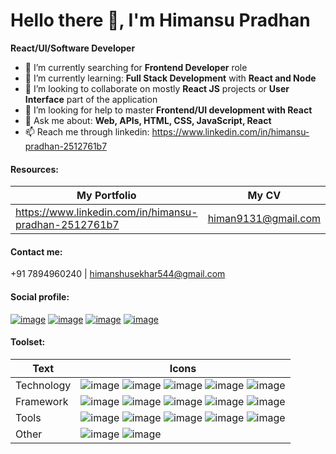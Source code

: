 
# Hello there 👋, I'm Himansu Pradhan
**React/UI/Software Developer**

- 🔭 I’m currently searching for **Frontend Developer** role
- 🌱 I’m currently learning: **Full Stack Development** with **React and Node**
- 👯 I’m looking to collaborate on mostly **React JS** projects or **User Interface** part of the application
- 🤔 I’m looking for help to master **Frontend/UI development with React**
- 💬 Ask me about: **Web, APIs, HTML, CSS, JavaScript, React**
- 📫 Reach me through linkedin: https://www.linkedin.com/in/himansu-pradhan-2512761b7

#### Resources:
My Portfolio | My CV
------------ | -----
https://www.linkedin.com/in/himansu-pradhan-2512761b7 | himan9131@gmail.com

#### Contact me: 
+91 7894960240 | himanshusekhar544@gmail.com

#### Social profile:
[1]: https://www.linkedin.com/in/himansu-pradhan-2512761b7
[2]: https://twitter.com/himansu_x
[3]: https://www.facebook.com/profile.php?id=100010685678796
[4]: https://www.instagram.com/hpofficial_9131

[![image](https://github.com/Himan-9131/Himan-9131/assets/120475007/7ef65900-3e4c-42b0-8d5e-7b1abaa98073)][1]
[![image](https://github.com/Himan-9131/Himan-9131/assets/120475007/42f6b09a-71ac-463e-8516-e6919f37d86b)][2]
[![image](https://github.com/Himan-9131/Himan-9131/assets/120475007/02090010-21b8-4531-bd41-13a5dcd05f2c)][3]
[![image](https://github.com/Himan-9131/Himan-9131/assets/120475007/f887f7c5-4d4c-4a1b-8794-b12b4cac67c2)][4]

#### Toolset:
|Text | Icons |
| ------ | ------- |
|Technology| ![image](https://github.com/Himan-9131/Himan-9131/assets/120475007/44bc5da4-3b5a-4914-8270-c778687a0a35) ![image](https://github.com/Himan-9131/Himan-9131/assets/120475007/7cba1995-62f6-4031-ba7b-f2d24fe2323e) ![image](https://github.com/Himan-9131/Himan-9131/assets/120475007/be9ad7b9-9954-4895-ab15-90257995576d) ![image](https://github.com/Himan-9131/Himan-9131/assets/120475007/23f1b683-e427-4cb6-a146-8c36596a9397) ![image](https://github.com/Himan-9131/Himan-9131/assets/120475007/46dfa4b4-bf21-4c24-b1ef-e3eb0f8e1b0c) |
|Framework| ![image](https://github.com/Himan-9131/Himan-9131/assets/120475007/d19a2547-afdb-4963-a9b6-79dcabf28f02) ![image](https://github.com/Himan-9131/Himan-9131/assets/120475007/f1dd055d-bb19-4f98-8086-1dc8965401f9) ![image](https://github.com/Himan-9131/Himan-9131/assets/120475007/cbc211c0-d6a2-4dd6-85bb-9bcc9ccca999) ![image](https://github.com/Himan-9131/Himan-9131/assets/120475007/375df703-043d-4292-a7df-93b599f97c68) ![image](https://github.com/Himan-9131/Himan-9131/assets/120475007/11edafcc-5498-4806-8f90-e1446324aeac) |
|Tools| ![image](https://github.com/Himan-9131/Himan-9131/assets/120475007/2b1dbab8-67f0-4e45-9134-dac1c72844fe) ![image](https://github.com/Himan-9131/Himan-9131/assets/120475007/b1980ca5-a6fe-4d2d-974d-1410d3209b1e) ![image](https://github.com/Himan-9131/Himan-9131/assets/120475007/97754b21-e56a-452c-91d2-546e819578a9) ![image](https://github.com/Himan-9131/Himan-9131/assets/120475007/774c35a2-e88a-48f4-88ec-d369a3508fde) ![image](https://github.com/Himan-9131/Himan-9131/assets/120475007/c7a0cce0-c0a6-4a28-a162-9f870dda4cc0) |
|Other| ![image](https://github.com/Himan-9131/Himan-9131/assets/120475007/1a3c0caa-b819-41ca-b9f5-4994b7187f2f) ![image](https://github.com/Himan-9131/Himan-9131/assets/120475007/7a3cd116-96a2-4939-b4ec-fbe2a2154715) |
<!--
**Himan-9131/Himan-9131** is a ✨ _special_ ✨ repository because its `README.md` (this file) appears on your GitHub profile.

Here are some ideas to get you started:

- 🔭 I’m currently working on ...
- 🌱 I’m currently learning ...
- 👯 I’m looking to collaborate on ...
- 🤔 I’m looking for help with ...
- 💬 Ask me about ...
- 📫 How to reach me: ...
- 😄 Pronouns: ...
- ⚡ Fun fact: ...
-->
